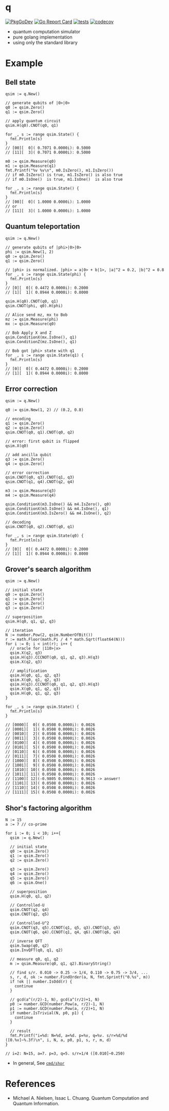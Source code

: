 # q

[![PkgGoDev](https://pkg.go.dev/badge/github.com/itsubaki/q)](https://pkg.go.dev/github.com/itsubaki/q)
[![Go Report Card](https://goreportcard.com/badge/github.com/itsubaki/q?style=flat-square)](https://goreportcard.com/report/github.com/itsubaki/q)
[![tests](https://github.com/itsubaki/q/workflows/tests/badge.svg?branch=main)](https://github.com/itsubaki/q/actions)
[![codecov](https://codecov.io/gh/itsubaki/q/branch/main/graph/badge.svg?token=iNccCs1Tez)](https://codecov.io/gh/itsubaki/q)

- quantum computation simulator
- pure golang implementation
- using only the standard library

# Example

## Bell state

```golang
qsim := q.New()

// generate qubits of |0>|0>
q0 := qsim.Zero()
q1 := qsim.Zero()

// apply quantum circuit
qsim.H(q0).CNOT(q0, q1)

for _, s := range qsim.State() {
  fmt.Println(s)
}
// [00][  0]( 0.7071 0.0000i): 0.5000
// [11][  3]( 0.7071 0.0000i): 0.5000

m0 := qsim.Measure(q0)
m1 := qsim.Measure(q1)
fmt.Printf("%v %v\n", m0.IsZero(), m1.IsZero())
// if m0.IsZero() is true, m1.IsZero() is also true
// if m0.IsOne()  is true, m1.IsOne()  is also true

for _, s := range qsim.State() {
  fmt.Println(s)
}
// [00][  0]( 1.0000 0.0000i): 1.0000
// or
// [11][  3]( 1.0000 0.0000i): 1.0000
```

## Quantum teleportation

```golang
qsim := q.New()

// generate qubits of |phi>|0>|0>
phi := qsim.New(1, 2)
q0 := qsim.Zero()
q1 := qsim.Zero()

// |phi> is normalized. |phi> = a|0> + b|1>, |a|^2 = 0.2, |b|^2 = 0.8
for _, s := range qsim.State(phi) {
  fmt.Println(s)
}
// [0][  0]( 0.4472 0.0000i): 0.2000
// [1][  1]( 0.8944 0.0000i): 0.8000

qsim.H(q0).CNOT(q0, q1)
qsim.CNOT(phi, q0).H(phi)

// Alice send mz, mx to Bob
mz := qsim.Measure(phi)
mx := qsim.Measure(q0)

// Bob Apply X and Z
qsim.ConditionX(mx.IsOne(), q1)
qsim.ConditionZ(mz.IsOne(), q1)

// Bob got |phi> state with q1
for _, s := range qsim.State(q1) {
  fmt.Println(s)
}
// [0][  0]( 0.4472 0.0000i): 0.2000
// [1][  1]( 0.8944 0.0000i): 0.8000
```

## Error correction

```golang
qsim := q.New()

q0 := qsim.New(1, 2) // (0.2, 0.8)

// encoding
q1 := qsim.Zero()
q2 := qsim.Zero()
qsim.CNOT(q0, q1).CNOT(q0, q2)

// error: first qubit is flipped
qsim.X(q0)

// add ancilla qubit
q3 := qsim.Zero()
q4 := qsim.Zero()

// error correction
qsim.CNOT(q0, q3).CNOT(q1, q3)
qsim.CNOT(q1, q4).CNOT(q2, q4)

m3 := qsim.Measure(q3)
m4 := qsim.Measure(q4)

qsim.ConditionX(m3.IsOne() && m4.IsZero(), q0)
qsim.ConditionX(m3.IsOne() && m4.IsOne(), q1)
qsim.ConditionX(m3.IsZero() && m4.IsOne(), q2)

// decoding
qsim.CNOT(q0, q2).CNOT(q0, q1)

for _, s := range qsim.State(q0) {
  fmt.Println(s)
}
// [0][  0]( 0.4472 0.0000i): 0.2000
// [1][  1]( 0.8944 0.0000i): 0.8000
```

## Grover's search algorithm

```golang
qsim := q.New()

// initial state
q0 := qsim.Zero()
q1 := qsim.Zero()
q2 := qsim.Zero()
q3 := qsim.Zero()

// superposition
qsim.H(q0, q1, q2, q3)

// iteration
N := number.Pow(2, qsim.NumberOfBit())
r := math.Floor(math.Pi / 4 * math.Sqrt(float64(N)))
for i := 0; i < int(r); i++ {
  // oracle for |110>|x>
  qsim.X(q2, q3)
  qsim.H(q3).CCCNOT(q0, q1, q2, q3).H(q3)
  qsim.X(q2, q3)

  // amplification
  qsim.H(q0, q1, q2, q3)
  qsim.X(q0, q1, q2, q3)
  qsim.H(q3).CCCNOT(q0, q1, q2, q3).H(q3)
  qsim.X(q0, q1, q2, q3)
  qsim.H(q0, q1, q2, q3)
}

for _, s := range qsim.State() {
  fmt.Println(s)
}

// [0000][  0]( 0.0508 0.0000i): 0.0026
// [0001][  1]( 0.0508 0.0000i): 0.0026
// [0010][  2]( 0.0508 0.0000i): 0.0026
// [0011][  3]( 0.0508 0.0000i): 0.0026
// [0100][  4]( 0.0508 0.0000i): 0.0026
// [0101][  5]( 0.0508 0.0000i): 0.0026
// [0110][  6]( 0.0508 0.0000i): 0.0026
// [0111][  7]( 0.0508 0.0000i): 0.0026
// [1000][  8]( 0.0508 0.0000i): 0.0026
// [1001][  9]( 0.0508 0.0000i): 0.0026
// [1010][ 10]( 0.0508 0.0000i): 0.0026
// [1011][ 11]( 0.0508 0.0000i): 0.0026
// [1100][ 12](-0.9805 0.0000i): 0.9613 -> answer!
// [1101][ 13]( 0.0508 0.0000i): 0.0026
// [1110][ 14]( 0.0508 0.0000i): 0.0026
// [1111][ 15]( 0.0508 0.0000i): 0.0026
```

## Shor's factoring algorithm

```golang
N := 15
a := 7 // co-prime

for i := 0; i < 10; i++{
  qsim := q.New()

  // initial state
  q0 := qsim.Zero()
  q1 := qsim.Zero()
  q2 := qsim.Zero()

  q3 := qsim.Zero()
  q4 := qsim.Zero()
  q5 := qsim.Zero()
  q6 := qsim.One()

  // superposition
  qsim.H(q0, q1, q2)

  // Controlled-U
  qsim.CNOT(q2, q4)
  qsim.CNOT(q2, q5)

  // Controlled-U^2
  qsim.CNOT(q3, q5).CCNOT(q1, q5, q3).CNOT(q3, q5)
  qsim.CNOT(q6, q4).CCNOT(q1, q4, q6).CNOT(q6, q4)

  // inverse QFT
  qsim.Swap(q0, q2)
  qsim.InvQFT(q0, q1, q2)

  // measure q0, q1, q2
  m := qsim.Measure(q0, q1, q2).BinaryString()

  // find s/r. 0.010 -> 0.25 -> 1/4, 0.110 -> 0.75 -> 3/4, ...
  s, r, d, ok := number.FindOrder(a, N, fmt.Sprintf("0.%s", m))
  if !ok || number.IsOdd(r) {
    continue
  }

  // gcd(a^(r/2)-1, N), gcd(a^(r/2)+1, N)
  p0 := number.GCD(number.Pow(a, r/2)-1, N)
  p1 := number.GCD(number.Pow(a, r/2)+1, N)
  if number.IsTrivial(N, p0, p1) {
    continue
  }

  // result
  fmt.Printf("i=%d: N=%d, a=%d. p=%v, q=%v. s/r=%d/%d ([0.%v]~%.3f)\n", i, N, a, p0, p1, s, r, m, d)
}

// i=2: N=15, a=7. p=3, q=5. s/r=1/4 ([0.010]~0.250)
```

- In general, See [`cmd/shor`](./cmd/shor/main.go)

# References

- Michael A. Nielsen, Issac L. Chuang. Quantum Computation and Quantum Information.
